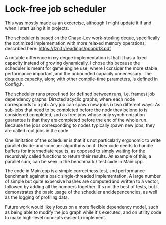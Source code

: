 # Lock-free job scheduler
This was mostly made as an excercise, although I might update it if and when I start using it in projects.

The scheduler is based on the Chase-Lev work-stealing deque, specifically the optimized implementation with more relaxed memory operations, described here: https://fzn.fr/readings/ppopp13.pdf

A notable difference in my deque implementation is that it has a fixed capacity instead of growing dynamically. I chose this because the scheduler is meant for game engine use, where I consider the more stable performance important, and the unbounded capacity unnecessary. The dequeue capacity, along with other compile-time parameters, is defined in Config.h.

The scheduler runs predefined (or defined between runs, i.e. frames) job dependency graphs: Directed acyclic graphs, where each node corresponds to a job. Any job can spawn new jobs in two different ways: As sub-jobs that need to be completed before the node they belong to is considered completed, and as free jobs whose only synchronization guarantee is that they are completed before the end of the whole run. Because the jobs corresponding to nodes typically spawn new jobs, they are called root jobs in the code.

One limitation of the scheduler is that it's not particularly ergonomic to write parallel divide-and-conquer algorithms on it. User code needs to handle buffers for intermediate results, as opposed to simply waiting for the recursively called functions to return their results. An example of this, a parallel sum, can be seen in the benchmark / test code in Main.cpp.

The code in Main.cpp is a simple correctness test, and performance benchmark against a basic single-threaded implementation. A large number of simple but quite expensive hashes are computed and written to a vector, followed by adding all the numbers together. It's not the best of tests, but it demonstrates the basic usage of the scheduler and depencencies, as well as the logging of profiling data.

Future work would likely focus on a more flexible dependency model, such as being able to modify the job graph while it's executed, and on utility code to make high-level concepts easier to implement.
